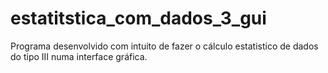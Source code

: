 # estatitstica_com_dados_3_gui
 Programa desenvolvido com intuito de fazer o cálculo estatistico de dados do tipo III numa interface gráfica.
